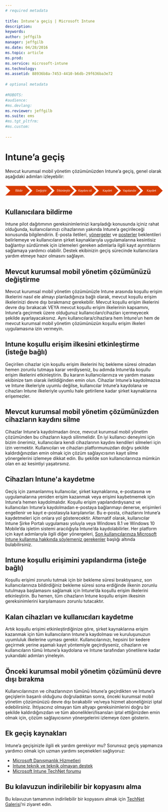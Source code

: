 ```yaml
---
# required metadata

title: Intune'a geçiş | Microsoft Intune
description:
keywords:
author: jeffgilb
manager: jeffgilb
ms.date: 04/28/2016
ms.topic: article
ms.prod:
ms.service: microsoft-intune
ms.technology:
ms.assetid: 88936b8a-7453-4410-b6db-29f636ba3e72

# optional metadata

#ROBOTS:
#audience:
#ms.devlang:
ms.reviewer: jeffgilb
ms.suite: ems
#ms.tgt_pltfrm:
#ms.custom:

---
```


# Intune’a geçiş


Mevcut kurumsal mobil yönetim çözümünüzden Intune’a geçiş, genel olarak aşağıdaki adımları izleyebilir:

![Intune için geçiş adımları](./media/migrate-intune-steps.png)

## Kullanıcılara bildirme

Intune pilot dağıtımının gereksinimlerinizi karşıladığı konusunda içiniz rahat olduğunda, kullanıcılarınızı cihazlarının yakında Intune’a geçirileceği konusunda bilgilendirin. E-posta iletileri, [yönergeler](http://www.microsoft.com/en-us/download/details.aspx?id=46398) ve [posterler](https://gallery.technet.microsoft.com/Intune-End-User-Enrollment-3a0c9b0c?WT.mc_id=Blog_Intune_General_PCIT) beklentileri belirlemeye ve kullanıcıların şirket kaynaklarıyla uygulamalarına kesintisiz bağlantıyı sürdürmek için izlemeleri gereken adımlarla ilgili kayıt ayrıntılarını sağlamaya yardımcı olabilir. Destek ekibinizin geçiş sürecinde kullanıcılara yardım etmeye hazır olmasını sağlayın.

## Mevcut kurumsal mobil yönetim çözümünüzü değiştirme

Mevcut kurumsal mobil yönetim çözümünüzle Intune arasında koşullu erişim ilkelerini nasıl ele almayı planladığınıza bağlı olarak, mevcut koşullu erişim ilkelerinizi devre dışı bırakmanız gerekebilir. Mevcut koşullu erişim ilkelerini devre dışı bırakacak VEYA mevcut koşullu erişim ilkelerinin kapsamını, Intune’a geçirmek üzere olduğunuz kullanıcıları/cihazları içermeyecek şekilde ayarlayacaksınız.  Aynı kullanıcılara/cihazlara hem Intune’un hem de mevcut kurumsal mobil yönetim çözümünüzün koşullu erişim ilkeleri uygulamasına izin vermeyin.

## Intune koşullu erişim ilkesini etkinleştirme (isteğe bağlı)

Geçirilen cihazlar için koşullu erişim ilkelerini hiç bekleme süresi olmadan hemen zorunlu tutmaya karar verdiyseniz, bu adımda Intune’da koşullu erişim ilkelerini etkinleştirin.  Bu kararın kullanıcılarınıza ve yardım masası ekibinize tam olarak iletildiğinden emin olun.  Cihazlar Intune’a kaydolmazsa ve Intune ilkeleriyle uyumlu değilse, kullanıcılar Intune’a kaydolana ve cihazları Intune ilkeleriyle uyumlu hale getirilene kadar şirket kaynaklarına erişemezler.

## Mevcut kurumsal mobil yönetim çözümünüzden cihazların kaydını silme

Cihazlar Intune’a kaydolmadan önce, mevcut kurumsal mobil yönetim çözümünden bu cihazların kaydı silinmelidir. En iyi kullanıcı deneyimi için bizim önerimiz, kullanıcılara kendi cihazlarının kaydını kendileri silmeleri için izin vermektir.  Kullanıcıları ve cihazları platformunuzdan doğru şekilde kaldırdığınızdan emin olmak için çözüm sağlayıcısının kayıt silme yönergelerini izlemeye dikkat edin. Bu şekilde son kullanıcılarınıza mümkün olan en az kesintiyi yaşatırsınız.

## Cihazları Intune'a kaydetme

Geçiş için zamanlanmış kullanıcılar, şirket kaynaklarına, e-postasına ve uygulamalarına yeniden erişim kazanmak veya erişimi kaybetmemek için Intune’a hemen kaydolmalıdır. Koşullu erişim yapılandırdıysanız ve kullanıcıları Intune’a kaydolmadan e-postaya bağlanmayı denerse, erişimleri engellenir ve kayıt e-postasıyla karşılanırlar. Bu e-posta, cihazlarını Intune’a kaydetmeleri için onlara yol gösterecektir.  Alternatif olarak, kullanıcılar Intune Şirke Portalı uygulaması yoluyla veya Windows 8.1 ve Windows 10 Mobile’da işletim sistemi aracılığıyla Intune’da kaydolabilirler. Her platform için kayıt adımlarıyla ilgili diğer yönergeleri, [Son kullanıcılarınıza Microsoft Intune kullanma hakkında söylemeniz gerekenler](what-to-tell-your-end-users-about-using-microsoft-intune.md) başlığı altında bulabilirsiniz.

## Intune koşullu erişimini yapılandırma (isteğe bağlı)

Koşullu erişimi zorunlu tutmak için bir bekleme süresi bıraktıysanız, son kullanıcılarınıza bildirdiğiniz bekleme süresi sona erdiğinde ilkenin zorunlu tutulmaya başlamasını sağlamak için Intune’da koşullu erişim ilkelerini etkinleştirin. Bu hemen, tüm cihazların Intune koşullu erişim ilkesinin gereksinimlerini karşılamasını zorunlu tutacaktır.

## Kalan cihazları ve kullanıcıları kaydetme

Artık koşullu erişimi etkinleştirdiğinize göre, şirket kaynaklarına erişim kazanmak için tüm kullanıcıların Intune’a kaydolması ve kuruluşunuzun uyumluluk ilkelerine uyması gerekir. Kullanıcılarınızı, hepsini bir kedere geçirmek yerine aşamalı kayıt yöntemiyle geçirdiyseniz, cihazların ve kullanıcıların tümü Intune’a kaydolana ve Intune tarafından yönetilene kadar yukarıdaki adımları yineleyin.

## Önceki kurumsal mobil yönetim çözümünü devre dışı bırakma

Kullanıcılarınızın ve cihazlarınızın tümünü Intune’a geçirdikten ve Intune’a geçişlerin başarılı olduğunu doğruladıktan sonra, önceki kurumsal mobil yönetim çözümünüzü devre dışı bırakabilir ve/veya hizmet aboneliğinizi iptal edebilirsiniz. İhtiyacınız olmayan tüm altyapı gereksinimlerini doğru bir şekilde kaldırdığınızdan ve tüm abonelikleri/lisansları iptal ettiğinizden emin olmak için, çözüm sağlayıcısının yönergelerini izlemeye özen gösterin.

## Ek geçiş kaynakları

Intune’a geçişinizle ilgili ek yardım gerekiyor mu? Sorunsuz geçiş yapmanıza yardımcı olmak için uzman yardımı seçenekleri sağlıyoruz:

<!--- - [Microsoft Intune Onboarding](/em/solutions/fasttrack-center-benefit-for-enterprise-mobility-suite-ems)--->
- [Microsoft Danışmanlık Hizmetleri](https://www.microsoft.com/en-us/microsoftservices/default.aspx)
- [Intune teknik ve teknik olmayan destek](/intune/troubleshoot/how-to-get-support-for-microsoft-intune)
- [Microsoft Intune TechNet forumu](https://social.technet.microsoft.com/Forums/en-US/home?forum=microsoftintuneprod)

## Bu kılavuzun indirilebilir bir kopyasını alma

Bu kılavuzun tamamının indirilebilir bir kopyasını almak için [TechNet Galerisi](https://gallery.technet.microsoft.com/Migrating-to-Intune-ea439387)’ni ziyaret edin.


<!--HONumber=May16_HO2-->


